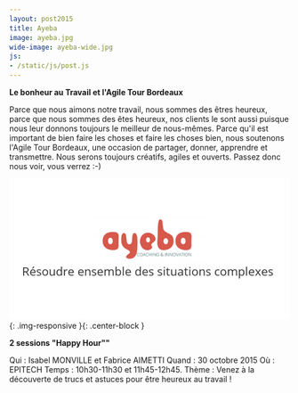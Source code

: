 ```yaml
---
layout: post2015
title: Ayeba
image: ayeba.jpg
wide-image: ayeba-wide.jpg
js:
- /static/js/post.js
---
```


**Le bonheur au Travail et l'Agile Tour Bordeaux**

Parce que nous aimons notre travail, nous sommes des êtres heureux, parce que nous sommes des êtes heureux, 
nos clients le sont aussi puisque nous leur donnons toujours le meilleur de nous-mêmes.
Parce qu'il est important de bien faire les choses et faire les choses bien, nous soutenons l'Agile Tour Bordeaux<!--more-->, une occasion de partager, donner, apprendre et transmettre.
Nous serons toujours créatifs, agiles et ouverts.
Passez donc nous voir, vous verrez :-)

![Alt text](/static/img/blog/ayeba-wide.jpg){: .img-responsive }{: .center-block }

**2 sessions "Happy Hour""**

Qui : Isabel MONVILLE et Fabrice AIMETTI
Quand : 30 octobre 2015
Où : EPITECH
Temps : 10h30-11h30 et 11h45-12h45.
Thème : Venez à la découverte de trucs et astuces pour être heureux au travail !
